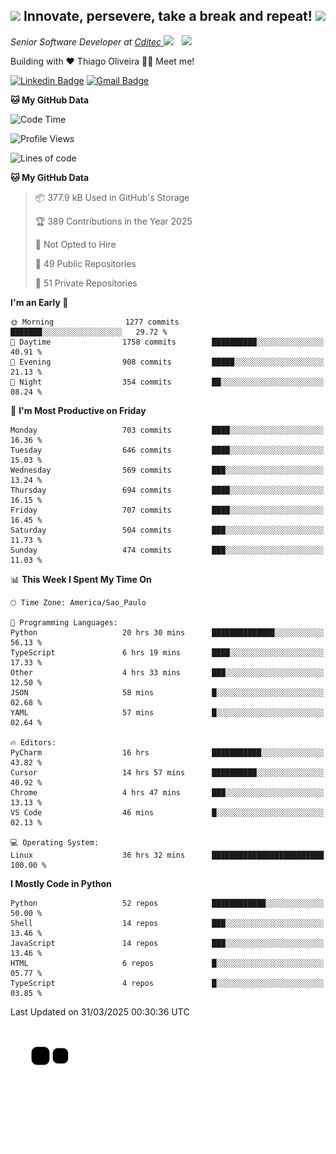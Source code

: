 <h2><img src="https://emojis.slackmojis.com/emojis/images/1531849430/4246/blob-sunglasses.gif?1531849430" width="30"/> Innovate, persevere, take a break and repeat! <img src="https://media.giphy.com/media/12oufCB0MyZ1Go/giphy.gif" width="50"></h2>
<img align='right' src="https://media.giphy.com/media/M9gbBd9nbDrOTu1Mqx/giphy.gif" width="230">
<p><em>Senior Software Developer at <a href="https://www.cditec.com.br/">Cditec
</a><img src="https://media.giphy.com/media/WUlplcMpOCEmTGBtBW/giphy.gif" width="30"> 
</em></p>



Building with ❤️ Thiago Oliveira 👋🏽 Meet me!

[![Linkedin Badge](https://img.shields.io/badge/-Thiago-blue?style=flat-square&logo=Linkedin&logoColor=white&link=https://www.linkedin.com/in/tgmarinho/)](https://www.linkedin.com/in/thiagoceconelo/) 
[![Gmail Badge](https://img.shields.io/badge/-thiceconelo@gmail.com-c14438?style=flat-square&logo=Gmail&logoColor=white&link=mailto:thiceconelo@gmail.com)](mailto:thiceconelo@gmail.com)

</em></p>

<!-- <span style="height ">
![Anurag's GitHub stats](https://github-readme-stats.vercel.app/api?username=arthurspk&show_icons=true&theme=tokyonight)
</span> -->

**🐱 My GitHub Data** 
<!--START_SECTION:waka-->
![Code Time](http://img.shields.io/badge/Code%20Time-2%2C904%20hrs%2016%20mins-blue)

![Profile Views](http://img.shields.io/badge/Profile%20Views-4-blue)

![Lines of code](https://img.shields.io/badge/From%20Hello%20World%20I%27ve%20Written-6.1%20million%20lines%20of%20code-blue)

**🐱 My GitHub Data** 

> 📦 377.9 kB Used in GitHub's Storage 
 > 
> 🏆 389 Contributions in the Year 2025
 > 
> 🚫 Not Opted to Hire
 > 
> 📜 49 Public Repositories 
 > 
> 🔑 51 Private Repositories 
 > 
**I'm an Early 🐤** 

```text
🌞 Morning                1277 commits        ███████░░░░░░░░░░░░░░░░░░   29.72 % 
🌆 Daytime                1758 commits        ██████████░░░░░░░░░░░░░░░   40.91 % 
🌃 Evening                908 commits         █████░░░░░░░░░░░░░░░░░░░░   21.13 % 
🌙 Night                  354 commits         ██░░░░░░░░░░░░░░░░░░░░░░░   08.24 % 
```
📅 **I'm Most Productive on Friday** 

```text
Monday                   703 commits         ████░░░░░░░░░░░░░░░░░░░░░   16.36 % 
Tuesday                  646 commits         ████░░░░░░░░░░░░░░░░░░░░░   15.03 % 
Wednesday                569 commits         ███░░░░░░░░░░░░░░░░░░░░░░   13.24 % 
Thursday                 694 commits         ████░░░░░░░░░░░░░░░░░░░░░   16.15 % 
Friday                   707 commits         ████░░░░░░░░░░░░░░░░░░░░░   16.45 % 
Saturday                 504 commits         ███░░░░░░░░░░░░░░░░░░░░░░   11.73 % 
Sunday                   474 commits         ███░░░░░░░░░░░░░░░░░░░░░░   11.03 % 
```


📊 **This Week I Spent My Time On** 

```text
🕑︎ Time Zone: America/Sao_Paulo

💬 Programming Languages: 
Python                   20 hrs 30 mins      ██████████████░░░░░░░░░░░   56.13 % 
TypeScript               6 hrs 19 mins       ████░░░░░░░░░░░░░░░░░░░░░   17.33 % 
Other                    4 hrs 33 mins       ███░░░░░░░░░░░░░░░░░░░░░░   12.50 % 
JSON                     58 mins             █░░░░░░░░░░░░░░░░░░░░░░░░   02.68 % 
YAML                     57 mins             █░░░░░░░░░░░░░░░░░░░░░░░░   02.64 % 

🔥 Editors: 
PyCharm                  16 hrs              ███████████░░░░░░░░░░░░░░   43.82 % 
Cursor                   14 hrs 57 mins      ██████████░░░░░░░░░░░░░░░   40.92 % 
Chrome                   4 hrs 47 mins       ███░░░░░░░░░░░░░░░░░░░░░░   13.13 % 
VS Code                  46 mins             █░░░░░░░░░░░░░░░░░░░░░░░░   02.13 % 

💻 Operating System: 
Linux                    36 hrs 32 mins      █████████████████████████   100.00 % 
```

**I Mostly Code in Python** 

```text
Python                   52 repos            ████████████░░░░░░░░░░░░░   50.00 % 
Shell                    14 repos            ███░░░░░░░░░░░░░░░░░░░░░░   13.46 % 
JavaScript               14 repos            ███░░░░░░░░░░░░░░░░░░░░░░   13.46 % 
HTML                     6 repos             █░░░░░░░░░░░░░░░░░░░░░░░░   05.77 % 
TypeScript               4 repos             █░░░░░░░░░░░░░░░░░░░░░░░░   03.85 % 
```




 Last Updated on 31/03/2025 00:30:36 UTC
<!--END_SECTION:waka-->

![Snake animation](https://github.com/rafaballerini/rafaballerini/blob/output/github-contribution-grid-snake.svg)


<!---
ceconelo/ceconelo is a ✨ special ✨ repository because its `README.md` (this file) appears on your GitHub profile.
You can click the Preview link to take a look at your changes.
--->
